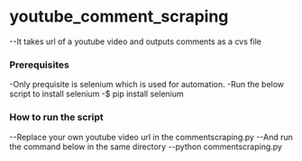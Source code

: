 # youtube_comment_scraping
--It takes url of a youtube video and outputs  comments as a cvs file 

### Prerequisites

-Only prequisite is selenium which is used for automation.
-Run the below script to install selenium
-$ pip install selenium

### How to run the script

--Replace your own youtube video url in the commentscraping.py
--And run the command below in the same directory
--python commentscraping.py

